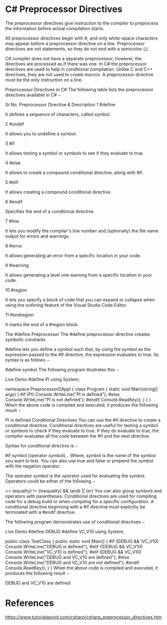 # C# Preprocessor Directives

The preprocessor directives give instruction to the compiler to preprocess the information before actual compilation starts.

All preprocessor directives begin with #, and only white-space characters may appear before a preprocessor directive on a line. Preprocessor directives are not statements, so they do not end with a semicolon (;).

C# compiler does not have a separate preprocessor; however, the directives are processed as if there was one. In C# the preprocessor directives are used to help in conditional compilation. Unlike C and C++ directives, they are not used to create macros. A preprocessor directive must be the only instruction on a line.

Preprocessor Directives in C#
The following table lists the preprocessor directives available in C# −

Sr.No.	Preprocessor Directive & Description
1
#define

It defines a sequence of characters, called symbol.

2
#undef

It allows you to undefine a symbol.

3
#if

It allows testing a symbol or symbols to see if they evaluate to true.

4
#else

It allows to create a compound conditional directive, along with #if.

5
#elif

It allows creating a compound conditional directive.

6
#endif

Specifies the end of a conditional directive.

7
#line

It lets you modify the compiler's line number and (optionally) the file name output for errors and warnings.

8
#error

It allows generating an error from a specific location in your code.

9
#warning

It allows generating a level one warning from a specific location in your code.

10
#region

It lets you specify a block of code that you can expand or collapse when using the outlining feature of the Visual Studio Code Editor.

11
#endregion

It marks the end of a #region block.

The #define Preprocessor
The #define preprocessor directive creates symbolic constants.

#define lets you define a symbol such that, by using the symbol as the expression passed to the #if directive, the expression evaluates to true. Its syntax is as follows −

#define symbol
The following program illustrates this −

Live Demo
#define PI
using System;

namespace PreprocessorDAppl {
   class Program {
      static void Main(string[] args) {
         #if (PI)
            Console.WriteLine("PI is defined");
         #else
            Console.WriteLine("PI is not defined");
         #endif
         Console.ReadKey();
      }
   }
}
When the above code is compiled and executed, it produces the following result −

PI is defined
Conditional Directives
You can use the #if directive to create a conditional directive. Conditional directives are useful for testing a symbol or symbols to check if they evaluate to true. If they do evaluate to true, the compiler evaluates all the code between the #if and the next directive.

Syntax for conditional directive is −

#if symbol [operator symbol]...
Where, symbol is the name of the symbol you want to test. You can also use true and false or prepend the symbol with the negation operator.

The operator symbol is the operator used for evaluating the symbol. Operators could be either of the following −

== (equality)
!= (inequality)
&& (and)
|| (or)
You can also group symbols and operators with parentheses. Conditional directives are used for compiling code for a debug build or when compiling for a specific configuration. A conditional directive beginning with a #if directive must explicitly be terminated with a #endif directive.

The following program demonstrates use of conditional directives −

Live Demo
#define DEBUG
#define VC_V10
using System;

public class TestClass {
   public static void Main() {
      #if (DEBUG && !VC_V10)
         Console.WriteLine("DEBUG is defined");
      #elif (!DEBUG && VC_V10)
         Console.WriteLine("VC_V10 is defined");
      #elif (DEBUG && VC_V10)
         Console.WriteLine("DEBUG and VC_V10 are defined");
      #else
         Console.WriteLine("DEBUG and VC_V10 are not defined");
      #endif
      Console.ReadKey();
   }
}
When the above code is compiled and executed, it produces the following result −

DEBUG and VC_V10 are defined

# References
https://www.tutorialspoint.com/csharp/csharp_preprocessor_directives.htm
